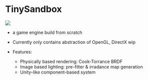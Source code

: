 # TinySandbox

![](https://i.imgur.com/abKxtfL.png)

* a game engine build from scratch

* Currently only contains abstraction of OpenGL, DirectX wip

* Features:
  * Physically based rendering: Cook-Torrance BRDF
  * Image based lighting: pre-filter & irradance map generation
  * Unity-like component-based system
